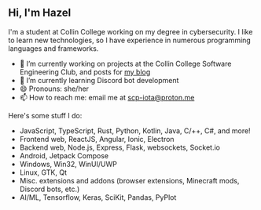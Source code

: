 ## Hi, I'm Hazel

I'm a student at Collin College working on my degree in cybersecurity.
I like to learn new technologies, so I have experience in numerous programming languages and frameworks.

- 🔭 I’m currently working on projects at the Collin College Software Engineering Club, and posts for [my blog](https://scp-iota.github.io)
- 🌱 I’m currently learning Discord bot development
- 😄 Pronouns: she/her
- 📫 How to reach me: email me at scp-iota@proton.me

Here's some stuff I do:

- JavaScript, TypeScript, Rust, Python, Kotlin, Java, C/++, C#, and more!
- Frontend web, ReactJS, Angular, Ionic, Electron
- Backend web, Node.js, Express, Flask, websockets, Socket.io
- Android, Jetpack Compose
- Windows, Win32, WinUI/UWP
- Linux, GTK, Qt
- Misc. extensions and addons (browser extensions, Minecraft mods, Discord bots, etc.)
- AI/ML, Tensorflow, Keras, SciKit, Pandas, PyPlot
